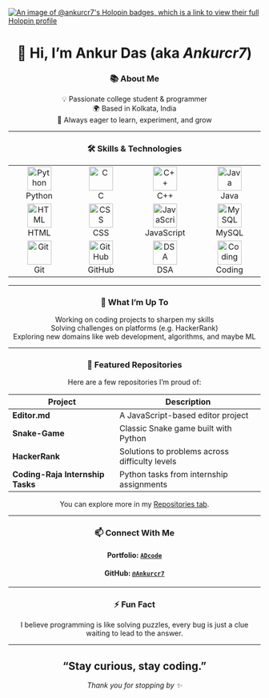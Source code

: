 
<div >
  
  [![An image of @ankurcr7's Holopin badges, which is a link to view their full Holopin profile](https://holopin.me/ankurcr7)](https://holopin.io/@ankurcr7)
  
<div>

<div align="center">

# 👋 Hi, I’m **Ankur Das** (aka *Ankurcr7*)  

### 📚 About Me  
💡 Passionate college student & programmer  
🌍 Based in Kolkata, India  
🚀 Always eager to learn, experiment, and grow  

---

### 🛠️ Skills & Technologies

<table>
<tr>
<td align="center" width="140">
  <img src="https://skillicons.dev/icons?i=python" width="48" height="48" alt="Python" /><br>Python
</td>
<td align="center" width="140">
  <img src="https://skillicons.dev/icons?i=c" width="48" height="48" alt="C" /><br>C
</td>
<td align="center" width="140">
  <img src="https://skillicons.dev/icons?i=cpp" width="48" height="48" alt="C++" /><br>C++
</td>
<td align="center" width="140">
  <img src="https://skillicons.dev/icons?i=java" width="48" height="48" alt="Java" /><br>Java
</td>
</tr>

<tr>
<td align="center" width="140">
  <img src="https://skillicons.dev/icons?i=html" width="48" height="48" alt="HTML" /><br>HTML
</td>
<td align="center" width="140">
  <img src="https://skillicons.dev/icons?i=css" width="48" height="48" alt="CSS" /><br>CSS
</td>
<td align="center" width="140">
  <img src="https://skillicons.dev/icons?i=javascript" width="48" height="48" alt="JavaScript" /><br>JavaScript
</td>
<td align="center" width="140">
  <img src="https://skillicons.dev/icons?i=mysql" width="48" height="48" alt="MySQL" /><br>MySQL
</td>
</tr>

<tr>
<td align="center" width="140">
  <img src="https://skillicons.dev/icons?i=git" width="48" height="48" alt="Git" /><br>Git
</td>
<td align="center" width="140">
  <img src="https://img.icons8.com/?size=100&id=D5XsEXNbhkMI&format=png&color=000000" width="48" height="48" alt="GitHub" /><br>GitHub
</td>
<td align="center" width="140">
  <img src="https://img.icons8.com/?size=100&id=yOziZMCSt1Pk&format=png&color=000000" width="48" height="48" alt="DSA" /><br>DSA
</td>
<td align="center" width="140">
  <img src="https://img.icons8.com/color/48/000000/code.png" width="48" height="48" alt="Coding" /><br>Coding
</td>
</tr>
</table>

---

### 🚀 What I’m Up To  
Working on coding projects to sharpen my skills  
Solving challenges on platforms (e.g. HackerRank)  
Exploring new domains like web development, algorithms, and maybe ML  

---

### 📌 Featured Repositories  
Here are a few repositories I’m proud of:

| Project | Description |
|--------|--------------|
| **Editor.md** | A JavaScript-based editor project |
| **Snake-Game** | Classic Snake game built with Python |
| **HackerRank** | Solutions to problems across difficulty levels |
| **Coding-Raja Internship Tasks** | Python tasks from internship assignments |

You can explore more in my [Repositories tab](https://github.com/Ankurcr7?tab=repositories).

---

### 📫 Connect With Me  
#### Portfolio: <a href="https://adcode14.vercel.app" target="blank" > `ADcode` </a>

#### GitHub: <a href="https://github.com/Ankurcr7" target="blank" > `@Ankurcr7` </a>


---

### ⚡ Fun Fact  
I believe programming is like solving puzzles, every bug is just a clue waiting to lead to the answer.

---

## “Stay curious, stay coding.”  

*Thank you for stopping by ✨*
